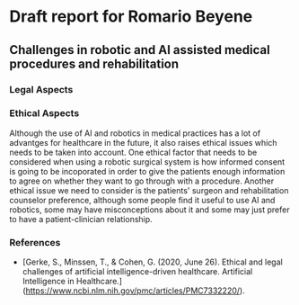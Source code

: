 # Draft report for Romario Beyene

## Challenges in robotic and AI assisted medical procedures and rehabilitation

### Legal Aspects


### Ethical Aspects 

Although the use of AI and robotics in medical practices has a lot of advantges for healthcare in the future, it also raises ethical issues which needs to be taken into account. One ethical factor that needs to be considered when using a robotic surgical system is how informed consent is going to be incoporated in order to give the patients enough information to agree on whether they want to go through with a procedure. Another ethical issue we need to consider is the patients' surgeon and rehabilitation counselor preference, although some people find it useful to use AI and robotics, some may have misconceptions about it and some may just prefer to have a patient-clinician relationship. 


### References

* [Gerke, S., Minssen, T., &amp; Cohen, G. (2020, June 26). Ethical and legal challenges of artificial intelligence-driven healthcare. Artificial Intelligence in Healthcare.] (https://www.ncbi.nlm.nih.gov/pmc/articles/PMC7332220/). 


